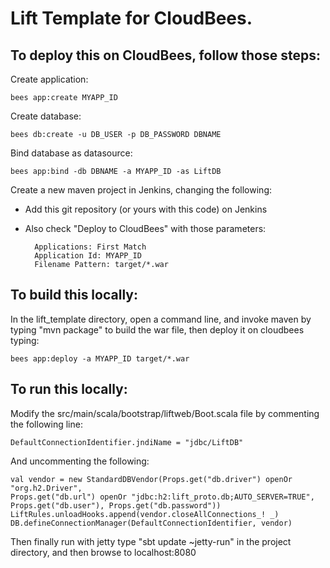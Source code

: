 # Lift Template for CloudBees.
## To deploy this on CloudBees, follow those steps:

Create application:

    bees app:create MYAPP_ID

Create database:

    bees db:create -u DB_USER -p DB_PASSWORD DBNAME

Bind database as datasource:

    bees app:bind -db DBNAME -a MYAPP_ID -as LiftDB

Create a new maven project in Jenkins, changing the following:

* Add this git repository (or yours with this code) on Jenkins
* Also check "Deploy to CloudBees" with those parameters:

        Applications: First Match
        Application Id: MYAPP_ID
        Filename Pattern: target/*.war

## To build this locally:

In the lift_template directory, open a command line, and invoke maven by typing "mvn package" to build the war file, then deploy it on cloudbees typing:
	
    bees app:deploy -a MYAPP_ID target/*.war

## To run this locally:

Modify the src/main/scala/bootstrap/liftweb/Boot.scala file by commenting the following line:

    DefaultConnectionIdentifier.jndiName = "jdbc/LiftDB"

And uncommenting the following:

    val vendor = new StandardDBVendor(Props.get("db.driver") openOr "org.h2.Driver", 
    Props.get("db.url") openOr "jdbc:h2:lift_proto.db;AUTO_SERVER=TRUE",
    Props.get("db.user"), Props.get("db.password"))
    LiftRules.unloadHooks.append(vendor.closeAllConnections_! _)
    DB.defineConnectionManager(DefaultConnectionIdentifier, vendor)

Then finally run with jetty type "sbt update ~jetty-run" in the project directory, and then browse to localhost:8080